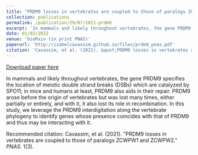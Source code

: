 ```yaml
---
title: "PRDM9 losses in vertebrates are coupled to those of paralogs ZCWPW1 and ZCWPW2"
collection: publications
permalink: /publication/29/07/2021-prdm9
excerpt: 'In mammals and likely throughout vertebrates, the gene PRDM9 specifies the location of meiotic double strand breaks (DSBs) which are catalyzed by SPO11; in mice and humans at least, PRDM9 also aids in their repair. PRDM9 arose before the origin of vertebrates but was lost many times, either partially or entirely, and with it, it also lost its role in recombination. In this study, we leverage the PRDM9 interdigitation along the vertebrate phylogeny to identify genes whose presence coincides with that of PRDM9 and thus may be interacting with it.'
date: 01/03/2022
venue: 'bioRxiv (in print PNAS)'
paperurl: 'http://izabelcavassim.github.io/files/prdm9_pnas.pdf'
citation: 'Cavassim, et al. (2021). &quot;PRDM9 losses in vertebrates are coupled to those of paralogs ZCWPW1 and ZCWPW2.&quot; <i>bioRxiv</i>. 1(3).'
---
```


<a href='http://izabelcavassim.github.io/files/prdm9_pnas.pdf'>Download paper here</a>

In mammals and likely throughout vertebrates, the gene PRDM9 specifies the location of meiotic double strand breaks (DSBs) which are catalyzed by SPO11; in mice and humans at least, PRDM9 also aids in their repair. PRDM9 arose before the origin of vertebrates but was lost many times, either partially or entirely, and with it, it also lost its role in recombination. In this study, we leverage the PRDM9 interdigitation along the vertebrate phylogeny to identify genes whose presence coincides with that of PRDM9 and thus may be interacting with it.

Recommended citation: Cavassim, et al. (2021). "PRDM9 losses in vertebrates are coupled to those of paralogs ZCWPW1 and ZCWPW2." <i>PNAS</i>. 1(3).